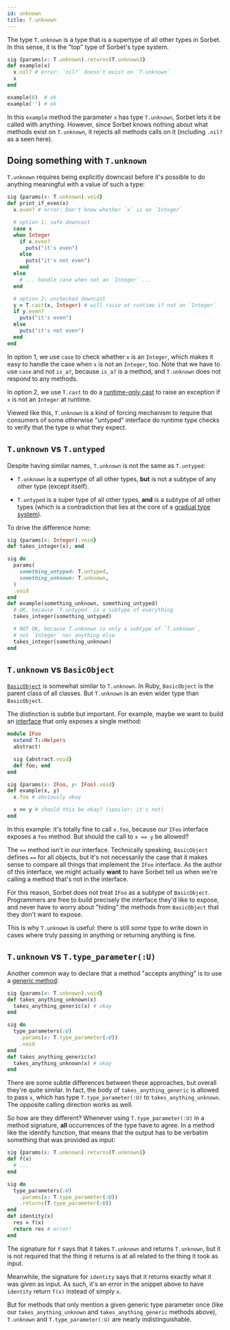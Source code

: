 ```yaml
---
id: unknown
title: T.unknown
---
```


The type `T.unknown` is a type that is a supertype of all other types in Sorbet.
In this sense, it is the "top" type of Sorbet's type system.

```ruby
sig {params(x: T.unknown).returns(T.unknown)}
def example(x)
  x.nil? # error: `nil?` doesn't exist on `T.unknown`
  x
end

example(0)  # ok
example('') # ok
```

In this `example` method the parameter `x` has type `T.unknown`, Sorbet lets it
be called with anything. However, since Sorbet knows nothing about what methods
exist on `T.unknown`, it rejects all methods calls on it (including `.nil?` as a
seen here).

## Doing something with `T.unknown`

`T.unknown` requires being explicitly downcast before it's possible to do
anything meaningful with a value of such a type:

```ruby
sig {params(x: T.unknown).void}
def print_if_even(x)
  x.even? # error: Don't know whether `x` is an `Integer`

  # option 1: safe downcast
  case x
  when Integer
    if x.even?
      puts("it's even")
    else
      puts("it's not even")
    end
  else
    # ... handle case when not an `Integer` ...
  end

  # option 2: unchecked downcast
  y = T.cast(x, Integer) # will raise at runtime if not an `Integer`
  if y.even?
    puts("it's even")
  else
    puts("it's not even")
  end
end
```

In option 1, we use `case` to check whether `x` is an `Integer`, which makes it
easy to handle the case when `x` is not an `Integer`, too. Note that we have to
use `case` and not `is_a?`, because `is_a?` is a method, and `T.unknown` does
not respond to any methods.

In option 2, we use `T.cast` to do a [runtime-only cast](type-assertions.md) to
raise an exception if `x` is not an `Integer` at runtime.

Viewed like this, `T.unknown` is a kind of forcing mechanism to require that
consumers of some otherwise "untyped" interface do runtime type checks to verify
that the type is what they expect.

## `T.unknown` vs `T.untyped`

Despite having similar names, `T.unknown` is not the same as `T.untyped`:

- `T.unknown` is a supertype of all other types, **but** is not a subtype of any
  other type (except itself).

- `T.untyped` is a super type of all other types, **and** is a subtype of all
  other types (which is a contradiction that lies at the core of a
  [gradual type system](gradual.md)).

To drive the difference home:

```ruby
sig {params(x: Integer).void}
def takes_integer(x); end

sig do
  params(
    something_untyped: T.untyped,
    something_unknown: T.unknown,
  )
  .void
end
def example(something_unknown, something_untyped)
  # OK, because `T.untyped` is a subtype of everything
  takes_integer(something_untyped)

  # NOT OK, because T.unknown is only a subtype of `T.unknown`,
  # not `Integer` nor anything else
  takes_integer(something_unknown)
end
```

## `T.unknown` vs `BasicObject`

[`BasicObject`] is somewhat similar to `T.unknown`. In Ruby, `BasicObject` is
the parent class of all classes. But `T.unknown` is an even wider type than
`BasicObject`.

[`basicobject`]: class-types.md

The distinction is subtle but important. For example, maybe we want to build an
[interface](abstract.md) that only exposes a single method:

```ruby
module IFoo
  extend T::Helpers
  abstract!

  sig {abstract.void}
  def foo; end
end

sig {params(x: IFoo, y: IFoo).void}
def example(x, y)
  x.foo # obviously okay

  x == y # should this be okay? (spoiler: it's not)
end
```

In this example: it's totally fine to call `x.foo`, because our `IFoo` interface
exposes a `foo` method. But should the call to `x == y` be allowed?

The `==` method isn't in our interface. Technically speaking, `BasicObject`
defines `==` for all objects, but it's not necessarily the case that it makes
sense to compare all things that implement the `IFoo` interface. As the author
of this interface, we might actually **want** to have Sorbet tell us when we're
calling a method that's not in the interface.

For this reason, Sorbet does not treat `IFoo` as a subtype of `BasicObject`.
Programmers are free to build precisely the interface they'd like to expose, and
never have to worry about "hiding" the methods from `BasicObject` that they
don't want to expose.

This is why `T.unknown` is useful: there is still _some_ type to write down in
cases where truly passing in anything or returning anything is fine.

## `T.unknown` vs `T.type_parameter(:U)`

Another common way to declare that a method "accepts anything" is to use a
[generic method](generics.md):

```ruby
sig {params(x: T.unknown).void}
def takes_anything_unknown(x)
  takes_anything_generic(x) # okay
end

sig do
  type_parameters(:U)
    .params(x: T.type_parameter(:U))
    .void
end
def takes_anything_generic(x)
  takes_anything_unknown(x) # okay
end
```

There are some subtle differences between these approaches, but overall they're
quite similar. In fact, the body of `takes_anything_generic` is allowed to pass
`x`, which has type `T.type_parameter(:U)` to `takes_anything_unknown`. The
opposite calling direction works as well.

So how are they different? Whenever using `T.type_parameter(:U)` in a method
signature, **all** occurrences of the type have to agree. In a method like the
identify function, that means that the output has to be verbatim something that
was provided as input:

```ruby
sig {params(x: T.unknown).returns(T.unknown)}
def f(x)
  # ...
end

sig do
  type_parameters(:U)
    .params(x: T.type_parameter(:U))
    .returns(T.type_parameter(:U))
end
def identity(x)
  res = f(x)
  return res # error!
end
```

The signature for `f` says that it takes `T.unknown` and returns `T.unknown`,
but it is not required that the thing it returns is at all related to the thing
it took as input.

Meanwhile, the signature for `identity` says that it returns exactly what it was
given as input. As such, it's an error in the snippet above to have `identity`
return `f(x)` instead of simply `x`.

But for methods that only mention a given generic type parameter once (like our
`takes_anything_unknown` and `takes_anything_generic` methods above),
`T.unknown` and `T.type_parameter(:U)` are nearly indistinguishable.
